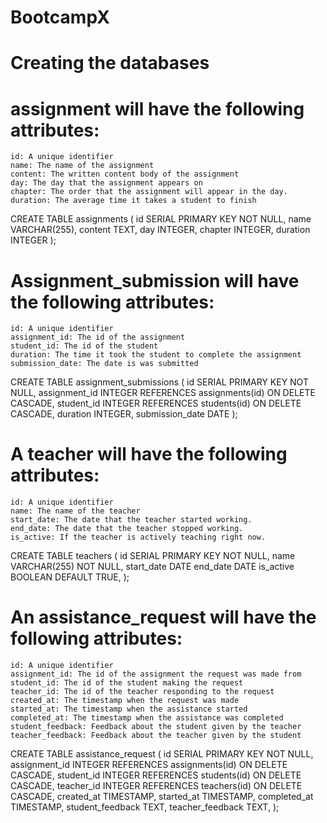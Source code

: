# BootcampX

# Creating the databases 

# assignment will have the following attributes:

    id: A unique identifier
    name: The name of the assignment
    content: The written content body of the assignment
    day: The day that the assignment appears on
    chapter: The order that the assignment will appear in the day.
    duration: The average time it takes a student to finish

CREATE TABLE assignments (
  id SERIAL PRIMARY KEY NOT NULL,
  name VARCHAR(255),
  content TEXT,
  day INTEGER,
  chapter INTEGER,
  duration INTEGER
);


# Assignment_submission will have the following attributes:

    id: A unique identifier
    assignment_id: The id of the assignment
    student_id: The id of the student
    duration: The time it took the student to complete the assignment
    submission_date: The date is was submitted

CREATE TABLE assignment_submissions (
  id SERIAL PRIMARY KEY NOT NULL,
  assignment_id INTEGER REFERENCES assignments(id) ON DELETE CASCADE,
  student_id INTEGER REFERENCES students(id) ON DELETE CASCADE,
  duration INTEGER,
  submission_date DATE
);

# A teacher will have the following attributes:

    id: A unique identifier
    name: The name of the teacher
    start_date: The date that the teacher started working.
    end_date: The date that the teacher stopped working.
    is_active: If the teacher is actively teaching right now.

CREATE TABLE teachers (
  id SERIAL PRIMARY KEY NOT NULL,
  name VARCHAR(255) NOT NULL,
  start_date DATE
  end_date DATE 
  is_active BOOLEAN DEFAULT TRUE,
);



# An assistance_request will have the following attributes:

    id: A unique identifier
    assignment_id: The id of the assignment the request was made from
    student_id: The id of the student making the request
    teacher_id: The id of the teacher responding to the request
    created_at: The timestamp when the request was made
    started_at: The timestamp when the assistance started
    completed_at: The timestamp when the assistance was completed
    student_feedback: Feedback about the student given by the teacher
    teacher_feedback: Feedback about the teacher given by the student

CREATE TABLE assistance_request (
  id SERIAL PRIMARY KEY NOT NULL,
  assignment_id INTEGER REFERENCES assignments(id) ON DELETE CASCADE,
  student_id INTEGER REFERENCES students(id) ON DELETE CASCADE,
  teacher_id INTEGER REFERENCES teachers(id) ON DELETE CASCADE,
  created_at TIMESTAMP, 
  started_at  TIMESTAMP,
  completed_at TIMESTAMP,
  student_feedback TEXT,
  teacher_feedback TEXT,
);


#
#
#
#
#
#
#